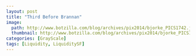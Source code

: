 ```yaml
---
layout: post
title: "Third Before Brannan"
image:
  path: http://www.botzilla.com/blog/archives/pix2014/bjorke_PICS1742.jpg
  thumbnail: http://www.botzilla.com/blog/archives/pix2014/bjorke_PICS1742.jpg
categories: [GrayScale]
tags: [Liquidity, LiquiditySF]
---
```





